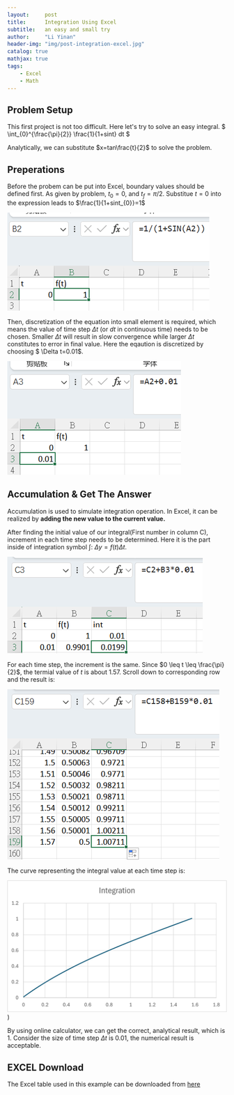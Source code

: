 ```yaml
---
layout:     post
title:      Integration Using Excel
subtitle:   an easy and small try
author:     "Li Yinan"
header-img: "img/post-integration-excel.jpg"
catalog: true
mathjax: true
tags:
    - Excel
    - Math
---
```


## Problem Setup
This first project is not too difficult. Here let's try to solve an easy integral.
$
\int_{0}^{\frac{\pi}{2}} \frac{1}{1+sint} dt
$

Analytically, we can substitute $x=tan\frac{t}{2}$ to solve the problem.

## Preperations
Before the probem can be put into Excel, boundary values should be defined first. As given by problem, $t_{0}=0$, and $t_{f}=\pi/2$. Substitue $t=0$ into the expression leads to $\frac{1}{1+sint_{0}}=1$

![](https://raw.githubusercontent.com/mgt-lya/mgt-lya.github.io/master/img/in-post/post-integration-excel/initial-value.png)

Then, discretization of the equation into small element is required, which means the value of time step $\Delta t$ (or $dt$ in continuous time) needs to be chosen. Smaller $\Delta t$ will result in slow convergence while larger $\Delta t$ constitutes to error in final value. Here the eqaution is discretized by choosing $ \Delta t=0.01$.

![](https://raw.githubusercontent.com/mgt-lya/mgt-lya.github.io/master/img/in-post/post-integration-excel/discretization.png)

## Accumulation & Get The Answer
Accumulation is used to simulate integration operation. In Excel, it can be realized by $\textbf{adding the new value to the current value.}$

After finding the initial value of our integral(First number in column C), increment in each time step needs to be determined. Here it is the part inside of integration symbol $\int$:  $\Delta y=f(t) \Delta t$. 

![](https://raw.githubusercontent.com/mgt-lya/mgt-lya.github.io/master/img/in-post/post-integration-excel/accumulation1.png)

For each time step, the increment is the same. Since $0 \leq t \leq \frac{\pi}{2}$, the termial value of $t$ is about 1.57. Scroll down to corresponding row and the result is: 

![](https://raw.githubusercontent.com/mgt-lya/mgt-lya.github.io/master/img/in-post/post-integration-excel/result.png)

The curve representing the integral value at each time step is:

![](https://raw.githubusercontent.com/mgt-lya/mgt-lya.github.io/master/img/in-post/post-integration-excel/curve.jpg))

By using online calculator, we can get the correct, analytical result, which is 1. Consider the size of time step $\Delta t$ is 0.01, the numerical result is acceptable.

## EXCEL Download
The Excel table used in this example can be downloaded from [here](https://github.com/mgt-lya/mgt-lya.github.io/blob/master/Assets/Integration_Excel.xlsx)